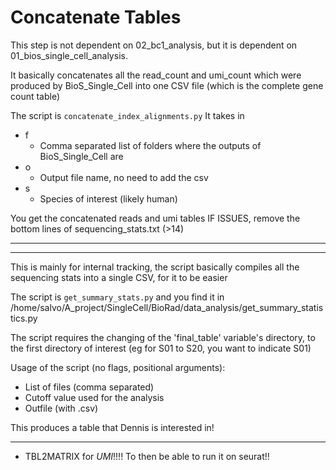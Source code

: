 # Concatenate Tables

This step is not dependent on 02_bc1_analysis, but it is dependent on 01_bios_single_cell_analysis. 

It basically concatenates all the read_count and umi_count which were produced by BioS_Single_Cell into one CSV file (which is the complete gene count table)

The script is `concatenate_index_alignments.py`
It takes in 
- f
	+ Comma separated list of folders where the outputs of BioS_Single_Cell are
- o
	+ Output file name, no need to add the csv
- s 
	+ Species of interest (likely human)


You get the concatenated reads and umi tables 
IF ISSUES, remove the bottom lines of sequencing_stats.txt (>14)


--------



--------

This is mainly for internal tracking, the script basically compiles all the sequencing stats into a single CSV, for it to be easier

The script is `get_summary_stats.py` and you find it in /home/salvo/A_project/SingleCell/BioRad/data_analysis/get_summary_statistics.py

The script requires the changing of the 'final_table' variable's directory, to the first directory of interest (eg for S01 to S20, you want to indicate S01)

Usage of the script (no flags, positional arguments):
- List of files (comma separated)
- Cutoff value used for the analysis
- Outfile (with .csv)

This produces a table that Dennis is interested in!


----------


- TBL2MATRIX for _UMI_!!!! To then be able to run it on seurat!!













